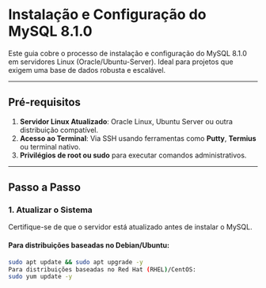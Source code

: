 # Instalação e Configuração do MySQL 8.1.0

Este guia cobre o processo de instalação e configuração do MySQL 8.1.0 em servidores Linux (Oracle/Ubuntu-Server). Ideal para projetos que exigem uma base de dados robusta e escalável.

---

## **Pré-requisitos**
1. **Servidor Linux Atualizado**: Oracle Linux, Ubuntu Server ou outra distribuição compatível.
2. **Acesso ao Terminal**: Via SSH usando ferramentas como **Putty**, **Termius** ou terminal nativo.
3. **Privilégios de root ou sudo** para executar comandos administrativos.

---

## **Passo a Passo**

### **1. Atualizar o Sistema**
Certifique-se de que o servidor está atualizado antes de instalar o MySQL.

#### Para distribuições baseadas no Debian/Ubuntu:
```bash
sudo apt update && sudo apt upgrade -y
Para distribuições baseadas no Red Hat (RHEL)/CentOS:
sudo yum update -y
